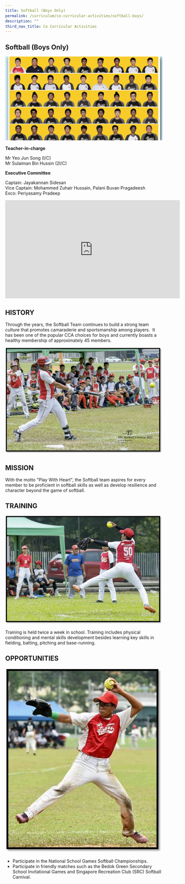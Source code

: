```yaml
---
title: Softball (Boys Only)
permalink: /curriculum/co-curricular-activities/softball-boys/
description: ""
third_nav_title: Co Curricular Activities
---
```

## Softball (Boys Only)

![banner-softball.jpg](/images/softball.jpg)

**Teacher-in-charge**  

Mr Yeo Jun Song (I/C)  <br>
Mr Sulaiman Bin Hussin (2I/C)  
  
**Executive Committee**

Captain: Jayakannan Sidesan&nbsp;  <br>
Vice Captain: Mohammed Zuhair Hussain, Palani Buvan Pragadeesh&nbsp;  <br>
Exco: Periyasamy Pradeep

<iframe width="560" height="315" src="https://www.youtube.com/embed/x14hy5r6Wks" title="YouTube video player" frameborder="0" allow="accelerometer; autoplay; clipboard-write; encrypted-media; gyroscope; picture-in-picture" allowfullscreen=""></iframe>

## HISTORY


Through the years, the Softball Team continues to build a strong team culture that promotes camaraderie and sportsmanship among players.&nbsp; It has been one of the popular CCA choices for boys and currently boasts a healthy membership of approximately 45 members.  

  

![sb1.jpg](/images/sb1.jpg)

## MISSION


With the motto "Play With Heart", the Softball team aspires for every member to be proficient in softball skills as well as develop resilience and character beyond the game of softball.

## TRAINING


![sb2.jpg](/images/sb2.jpg)  
  
Training is held twice a week in school. Training includes physical conditioning and mental skills development besides learning key skills in fielding, batting, pitching and base-running.

## OPPORTUNITIES


![sb3.jpg](/images/sb3.jpg)

  

*   Participate in the National School Games Softball Championships.
*   Participate in friendly matches such as the Bedok Green Secondary School Invitational Games and Singapore Recreation Club (SRC) Softball Carnival.